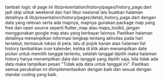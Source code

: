 tambah logic di page ini lib/presentation/history/pages/history_page.dart jadi skip untuk weekend dan hari libur nasional lalu buatkan halaman detailnya di lib/presentation/history/pages/detail_history_page.dart dengan data yang relevan serta ada mapnya, mapnya gunakan package map yang free dan open source seperti flutter_map atau maps_toolkit, jangan menggunakan google map atau yang berbayar lainnya. Pastikan halaman detailnya menampilkan informasi lengkap tentang aktivitas pada hari tersebut, termasuk lokasi di peta. lalu di pojok kanan atas halaman list history tambahkan icon kalender, ketika di klik akan menampilkan date picker untuk memilih tanggal tertentu, setelah tanggal dipilih maka halaman history hanya menampilkan data dari tanggal yang dipilih saja, bila tidak ada data maka tampilkan pesan "Tidak ada data untuk tanggal ini". Pastikan semua perubahan ini diimplementasikan dengan baik dan sesuai dengan standar coding yang baik.